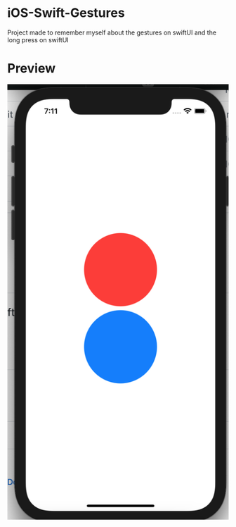 # iOS-Swift-Gestures
Project made to remember myself about the gestures on swiftUI and the long press on swiftUI

# Preview
![alt tag](https://github.com/renatomateusx/iOS-Swift-Gestures/blob/master/appSwiftGestures.png)
